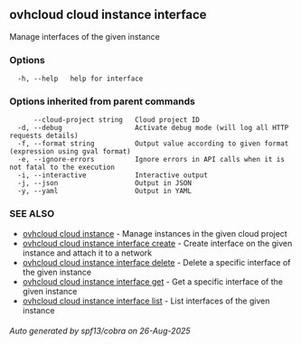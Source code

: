 ## ovhcloud cloud instance interface

Manage interfaces of the given instance

### Options

```
  -h, --help   help for interface
```

### Options inherited from parent commands

```
      --cloud-project string   Cloud project ID
  -d, --debug                  Activate debug mode (will log all HTTP requests details)
  -f, --format string          Output value according to given format (expression using gval format)
  -e, --ignore-errors          Ignore errors in API calls when it is not fatal to the execution
  -i, --interactive            Interactive output
  -j, --json                   Output in JSON
  -y, --yaml                   Output in YAML
```

### SEE ALSO

* [ovhcloud cloud instance](ovhcloud_cloud_instance.md)	 - Manage instances in the given cloud project
* [ovhcloud cloud instance interface create](ovhcloud_cloud_instance_interface_create.md)	 - Create interface on the given instance and attach it to a network
* [ovhcloud cloud instance interface delete](ovhcloud_cloud_instance_interface_delete.md)	 - Delete a specific interface of the given instance
* [ovhcloud cloud instance interface get](ovhcloud_cloud_instance_interface_get.md)	 - Get a specific interface of the given instance
* [ovhcloud cloud instance interface list](ovhcloud_cloud_instance_interface_list.md)	 - List interfaces of the given instance

###### Auto generated by spf13/cobra on 26-Aug-2025
